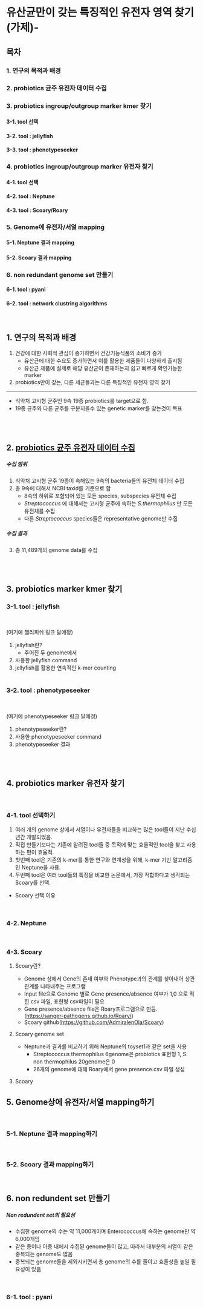 유산균만이 갖는 특징적인 유전자 영역 찾기(가제)-
============================
목차
----------------------------
### 1. 연구의 목적과 배경
### 2. probiotics 균주 유전자 데이터 수집
### 3. probiotics ingroup/outgroup marker kmer 찾기
#### 3-1. tool 선택
#### 3-2. tool : jellyfish
#### 3-3. tool : phenotypeseeker

### 4. probiotics ingroup/outgroup marker 유전자 찾기
#### 4-1. tool 선택
#### 4-2. tool : Neptune
#### 4-3. tool : Scoary/Roary

### 5. Genome에 유전자/서열 mapping
#### 5-1. Neptune 결과 mapping
#### 5-2. Scoary 결과 mapping

### 6. non redundant genome set 만들기
#### 6-1. tool : pyani
#### 6-2. tool : network clustring algorithms

<br/>  
  
## 1. 연구의 목적과 배경
1. 건강에 대한 사회적 관심이 증가하면서 건강기능식품의 소비가 증가
    - 유산균에 대한 수요도 증가하면서 이를 활용한 제품들이 다양하게 출시됨
    - 유산균 제품에 실제로 해당 유산균이 존재하는지 쉽고 빠르게 확인가능한 marker
2. probiotics만이 갖는, 다른 세균들과는 다른 특징적인 유전자 영역 찾기

***
- 식약처 고시형 균주인 9속 19종 probiotics를 target으로 함.
- 19종 균주와 다른 균주를 구분지을수 있는 genetic marker를 찾는것이 목표
<br/>
<br/>

## 2. [probiotics 균주 유전자 데이터 수집](https://github.com/limchanyoung1116/probiotics-geneticfeature/tree/main/genome)

##### 수집 범위

1. 식약처 고시형 균주 19종이 속해있는 9속의 bacteria들의 유전체 데이터 수집  
2. 총 9속에 대해서 NCBI taxid를 기준으로 함  
    - 8속의 하위로 포함되어 있는 모든 species, subspecies 유전체 수집     
    - _Streptococcus_ 에 대해서는 고시형 균주에 속하는 _S.thermophilus_ 만 모든 유전체를 수집
    - 다른 _Streptococcus_ species들은 representative genome만 수집

##### 수집 결과

3. 총 11,489개의 genome data를 수집

<br/> <br/>

## 3. probiotics marker kmer 찾기
### 3-1. tool : jellyfish
<br/>

(여기에 젤리피쉬 링크 달예정)

1. jellyfish란?
    - 주어진 두 genome에서
2. 사용한 jellyfish command
3. jellyfish를 활용한 연속적인 k-mer counting
<br/><br/>

### 3-2. tool : phenotypeseeker
<br/>

(여기에 phenotypeseeker 링크 달예정)

1. phenotypeseeker란?
2. 사용한 phenotypeseeker command
3. phenotypeseeker 결과
  
<br/><br/>

## 4. probiotics marker 유전자 찾기
<br/>

### 4-1. tool 선택하기
1. 여러 개의 genome 상에서 서열이나 유전자들을 비교하는 많은 tool들이 지난 수십년간 개발되었음.
2. 직접 만들기보다는 기존에 알려진 tool들 중 목적에 맞는 효율적인 tool을 찾고 사용하는 편이 효율적.
3. 첫번째 tool은 기존의 k-mer를 통한 연구와 연계성을 위해, k-mer 기반 알고리즘인 Neptune을 사용.
4. 두번째 tool은 여러 tool들의 특징을 비교한 논문에서, 가장 적합하다고 생각되는 Scoary를 선택.
 - Scoary 선택 이유
<br/>

### 4-2. Neptune
<br/>

### 4-3. Scoary
1. Scoary란?
    - Genome 상에서 Gene의 존재 여부와 Phenotype과의 관계를 찾아내어 상관관계를 나타내주는 프로그램
    - Input file으로 Genome 별로 Gene presence/absence 여부가 1,0 으로 적힌 csv 파일, 표현형 csv파일이 필요
    - Gene presence/absence file은 Roary프로그램으로 만듬.(https://sanger-pathogens.github.io/Roary/)
    - Scoary github(https://github.com/AdmiralenOla/Scoary)

2. Scoary genome set
    - Neptune과 결과를 비교하기 위해 Neptune의 toyset1과 같은 set을 사용
      - Streptococcus thermophilus 6genome은 probiotics 표현형 1, S. non thermophilus 20genome은 0
      - 26개의 genome에 대해 Roary에서 gene presence.csv 파일 생성
 
3. Scoary 


## 5. Genome상에 유전자/서열 mapping하기
<br/>

### 5-1. Neptune 결과 mapping하기
<br/>

### 5-2. Scoary 결과 mapping하기
<br/>

## 6. non redundent set 만들기
##### Non redundent set의 필요성
 - 수집한 genome의 수는 약 11,000개이며 Enterococcus에 속하는 genome만 약 6,000개임
 - 같은 종이나 아종 내에서 수집된 genome들이 많고, 따라서 대부분의 서열이 같은 중복되는 genome도 많음
 - 중복되는 genome들을 제외시키면서 총 genome의 수를 줄이고 효율성을 높일 필요성이 있음
<br/>

### 6-1. tool : pyani
